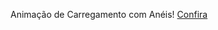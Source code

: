 Animação de Carregamento com Anéis! <a href="https://natalirocha.github.io/AnimacaoDeCarregamentoDeAnelcom-HTML-e-CSS/">Confira</a>
